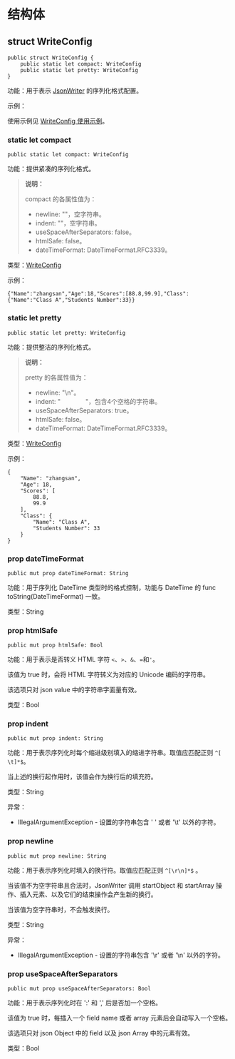 # 结构体

## struct WriteConfig

```cangjie
public struct WriteConfig {
    public static let compact: WriteConfig
    public static let pretty: WriteConfig
}
```

功能：用于表示 [JsonWriter](./encoding_json_stream_package_classes.md#class-jsonwriter) 的序列化格式配置。

示例：

使用示例见 [WriteConfig 使用示例](../json_stream_samples/sample_json_writeconfig.md#writeconfig-使用示例)。

### static let compact

```cangjie
public static let compact: WriteConfig
```

功能：提供紧凑的序列化格式。

> **说明：**
>
> compact 的各属性值为：
>
> - newline: ""，空字符串。
> - indent: ""，空字符串。
> - useSpaceAfterSeparators: false。
> - htmlSafe: false。
> - dateTimeFormat: DateTimeFormat.RFC3339。

类型：[WriteConfig](#struct-writeconfig)

示例：

```text
{"Name":"zhangsan","Age":18,"Scores":[88.8,99.9],"Class":{"Name":"Class A","Students Number":33}}
```

### static let pretty

```cangjie
public static let pretty: WriteConfig
```

功能：提供整洁的序列化格式。

> **说明：**
>
> pretty 的各属性值为：
>
> - newline: "\n"。
> - indent: "&emsp;&emsp;&emsp;&emsp;"，包含4个空格的字符串。
> - useSpaceAfterSeparators: true。
> - htmlSafe: false。
> - dateTimeFormat: DateTimeFormat.RFC3339。

类型：[WriteConfig](#struct-writeconfig)

示例：

```text
{
    "Name": "zhangsan",
    "Age": 18,
    "Scores": [
        88.8,
        99.9
    ],
    "Class": {
        "Name": "Class A",
        "Students Number": 33
    }
}
```

### prop dateTimeFormat

```cangjie
public mut prop dateTimeFormat: String
```

功能：用于序列化 DateTime 类型时的格式控制，功能与 DateTime 的 func toString(DateTimeFormat) 一致。

类型：String

### prop htmlSafe

```cangjie
public mut prop htmlSafe: Bool
```

功能：用于表示是否转义 HTML 字符 `<`、`>`、`&`、`=`和`'`。

该值为 true 时，会将 HTML 字符转义为对应的 Unicode 编码的字符串。

该选项只对 json value 中的字符串字面量有效。

类型：Bool

### prop indent

```cangjie
public mut prop indent: String
```

功能：用于表示序列化时每个缩进级别填入的缩进字符串。取值应匹配正则 `^[ \t]*$`。

当上述的换行起作用时，该值会作为换行后的填充符。

类型：String

异常：

- IllegalArgumentException - 设置的字符串包含 ' ' 或者 '\t' 以外的字符。

### prop newline

```cangjie
public mut prop newline: String
```

功能：用于表示序列化时填入的换行符。取值应匹配正则 `^[\r\n]*$` 。

当该值不为空字符串且合法时，JsonWriter 调用 startObject 和 startArray 操作、插入元素、以及它们的结束操作会产生新的换行。

当该值为空字符串时，不会触发换行。

类型：String

异常：

- IllegalArgumentException - 设置的字符串包含 '\r' 或者 '\n' 以外的字符。

### prop useSpaceAfterSeparators

```cangjie
public mut prop useSpaceAfterSeparators: Bool
```

功能：用于表示序列化时在 ':' 和 ',' 后是否加一个空格。

该值为 true 时，每插入一个 field name 或者 array 元素后会自动写入一个空格。

该选项只对 json Object 中的 field 以及 json Array 中的元素有效。

类型：Bool
